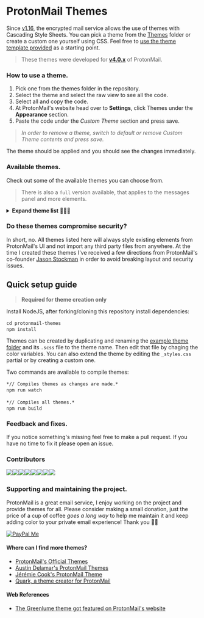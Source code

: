 # ProtonMail Themes
Since [v1.16](https://blog.protonmail.ch/protonmail-beta-v1-16-release-notes/), the encrypted mail service allows the use of themes with Cascading Style Sheets. You can pick a theme from the [Themes](Themes/) folder or create a custom one yourself using CSS. Feel free to [use the theme template provided](templates/theme_example) as a starting point.

> These themes were developed for **[v4.0.x](https://github.com/csalmeida/protonmail-themes/releases)** of ProtonMail.

### How to use a theme.
1. Pick one from the themes folder in the repository.
2. Select the theme and select the raw view to see all the code.
3. Select all and copy the code.
4. At ProtonMail's website head over to **Settings**, click Themes under the **Appearance** section.
5. Paste the code under the *Custom Theme* section and press save.
> *In order to remove a theme, switch to default or remove Custom Theme contents and press save.*

The theme should be applied and you should see the changes immediately.

### Available themes.
Check out some of the available themes you can choose from.

> There is also a `full` version available, that applies to the messages panel and more elements.

<details>
<summary><b>Expand theme list</b> 👩🏻‍🎨</summary>

#### [Green Lume](themes/green_lume)
![Screenshot of Green Lume theme.](screenshots/green_lume.png)

![Screenshot of Green Lume theme.](screenshots/green_lume_full.png)

#### [Vitamin C](themes/vitamin_c)
![Screenshot of Vitamin C theme.](screenshots/vitamin_c.png)

![Screenshot of Vitamin C theme.](screenshots/vitamin_c_full.png)

#### [Dark Bubble Gum](themes/dark_bubble_gum)
![Screenshot of Dark Bubble Gum theme.](screenshots/dark_bubble_gum.png)

![Screenshot of Dark Bubble Gum theme.](screenshots/dark_bubble_gum_full.png)

#### [Blue and Orange](themes/blue_and_orange)
![Screenshot of Blue and Orange theme.](screenshots/blue_and_orange.png)

![Screenshot of Blue and Orange theme.](screenshots/blue_and_orange_full.png)

#### [Ochin](themes/ochin)
![Screenshot of Ochin theme.](screenshots/ochin.png)

![Screenshot of Ochin theme.](screenshots/ochin_full.png)

#### [Dracula](themes/dracula)
![Screenshot of Dracula theme.](screenshots/dracula.png)

![Screenshot of Dracula theme.](screenshots/dracula_full.png)

#### [Monokai](themes/monokai)
![Screenshot of Dracula theme.](screenshots/monokai.png)

![Screenshot of Dracula theme.](screenshots/monokai_full.png)

#### [Deutera One](themes/deutera_one)
![Screenshot of Dracula theme.](screenshots/deutera_one.png)

![Screenshot of Dracula theme.](screenshots/deutera_one_full.png)
</details>

### Do these themes compromise security?
In short, no. All themes listed here will always style existing elements from ProtonMail's UI and not import any third party files from anywhere.
At the time I created these themes I've received a few directions from ProtonMail's co-founder [Jason Stockman](https://twitter.com/jasonstockman) in order to avoid breaking layout and security issues.

## Quick setup guide

> **Required for theme creation only**

Install NodeJS, after forking/cloning this repository install dependencies:
```
cd protonmail-themes
npm install
```

Themes can be created by duplicating and renaming the [example theme folder](templates/theme_example) and its `.scss` file to the theme name. Then edit that file by chaging the color variables. You can also extend the theme by editing the `_styles.css` partial or by creating a custom one.

Two commands are available to compile themes:
```
*// Compiles themes as changes are made.*
npm run watch

*// Compiles all themes.*
npm run build
```

### Feedback and fixes.
If you notice something's missing feel free to make a pull request. If you have no time to fix it please open an issue.

### Contributors
[![](https://sourcerer.io/fame/csalmeida/csalmeida/protonmail-themes/images/0)](https://sourcerer.io/fame/csalmeida/csalmeida/protonmail-themes/links/0)[![](https://sourcerer.io/fame/csalmeida/csalmeida/protonmail-themes/images/1)](https://sourcerer.io/fame/csalmeida/csalmeida/protonmail-themes/links/1)[![](https://sourcerer.io/fame/csalmeida/csalmeida/protonmail-themes/images/2)](https://sourcerer.io/fame/csalmeida/csalmeida/protonmail-themes/links/2)[![](https://sourcerer.io/fame/csalmeida/csalmeida/protonmail-themes/images/3)](https://sourcerer.io/fame/csalmeida/csalmeida/protonmail-themes/links/3)[![](https://sourcerer.io/fame/csalmeida/csalmeida/protonmail-themes/images/4)](https://sourcerer.io/fame/csalmeida/csalmeida/protonmail-themes/links/4)[![](https://sourcerer.io/fame/csalmeida/csalmeida/protonmail-themes/images/5)](https://sourcerer.io/fame/csalmeida/csalmeida/protonmail-themes/links/5)[![](https://sourcerer.io/fame/csalmeida/csalmeida/protonmail-themes/images/6)](https://sourcerer.io/fame/csalmeida/csalmeida/protonmail-themes/links/6)[![](https://sourcerer.io/fame/csalmeida/csalmeida/protonmail-themes/images/7)](https://sourcerer.io/fame/csalmeida/csalmeida/protonmail-themes/links/7)

### Supporting and maintaining the project.
ProtonMail is a great email service, I enjoy working on the project and provide themes for all. Please consider making a small donation, just the price of a cup of coffee *goes a long way* to help me maintain it and keep adding color to your private email experience! Thank you 🙇🏻

<a href='https://www.paypal.me/csalmeida/5'>
<img src='https://getflywheel.com/wp-content/uploads/2015/10/paypal-donate-button-large.png' alt='PayPal Me' width='160' />
</a>

#### Where can I find more themes?
* [ProtonMail's Official Themes](http://protonmail.tumblr.com/)
* [Austin Delamar's ProtonMail Themes](https://github.com/amdelamar/pm-theme)
* [Jérémie Cook's ProtonMail Theme](https://github.com/jeremiecook/protonmail-theme)
* [Quark, a theme creator for ProtonMail](https://github.com/csalmeida/quark)

#### Web References
* [The Greenlume theme got featured on ProtonMail's website](https://protonmail.com/blog/protonmail-themes/)

